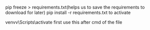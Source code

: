 pip freeze > requirements.txt(helps us to save the requirements to download for later)
pip install -r requirements.txt to activate

venvv\Scripts\activate first use this after cmd of the file

